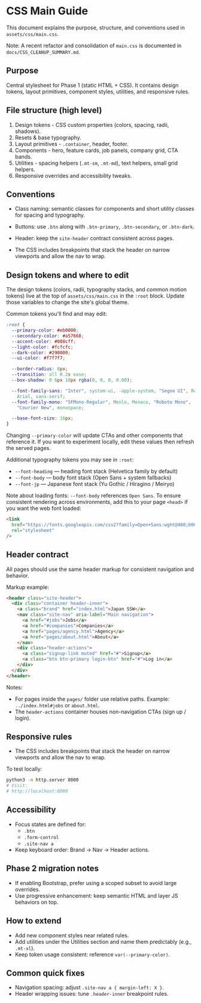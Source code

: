 # CSS Main Guide

This document explains the purpose, structure, and conventions used in `assets/css/main.css`.

Note: A recent refactor and consolidation of `main.css` is documented in `docs/CSS_CLEANUP_SUMMARY.md`.

## Purpose

Central stylesheet for Phase 1 (static HTML + CSS). It contains design
tokens, layout primitives, component styles, utilities, and responsive
rules.

## File structure (high level)

1. Design tokens - CSS custom properties (colors, spacing, radii, shadows).
2. Resets & base typography.
3. Layout primitives - `.container`, header, footer.
4. Components - hero, feature cards, job panels, company grid, CTA bands.
5. Utilities - spacing helpers (`.mt-sm`, `.mt-md`), text helpers, small grid helpers.
6. Responsive overrides and accessibility tweaks.

## Conventions

- Class naming: semantic classes for components and short utility
  classes for spacing and typography.
- Buttons: use `.btn` along with `.btn-primary`, `.btn-secondary`, or `.btn-dark`.
- Header: keep the `site-header` contract consistent across pages.

- The CSS includes breakpoints that stack the header on narrow viewports
  and allow the nav to wrap.

## Design tokens and where to edit

The design tokens (colors, radii, typography stacks, and common motion
tokens) live at the top of `assets/css/main.css` in the `:root` block.
Update those variables to change the site's global theme.

Common tokens you'll find and may edit:

```css
:root {
  --primary-color: #eb0000;
  --secondary-color: #a57668;
  --accent-color: #008cff;
  --light-color: #fcfcfc;
  --dark-color: #290000;
  --ui-color: #f7f7f7;

  --border-radius: 8px;
  --transition: all 0.2s ease;
  --box-shadow: 0 6px 18px rgba(0, 0, 0, 0.08);

  --font-family-sans: "Inter", system-ui, -apple-system, "Segoe UI", Roboto, "Helvetica Neue",
    Arial, sans-serif;
  --font-family-mono: "SFMono-Regular", Menlo, Monaco, "Roboto Mono",
    "Courier New", monospace;

  --base-font-size: 16px;
}
```

Changing `--primary-color` will update CTAs and other components that
reference it. If you want to experiment locally, edit these values then
refresh the served pages.

Additional typography tokens you may see in `:root`:

- `--font-heading` — heading font stack (Helvetica family by default)
- `--font-body` — body font stack (Open Sans + system fallbacks)
- `--font-jp` — Japanese font stack (Yu Gothic / Hiragino / Meiryo)

Note about loading fonts: `--font-body` references `Open Sans`. To
ensure consistent rendering across environments, add this to your page
`<head>` if you want the web font loaded:

```html
<link
  href="https://fonts.googleapis.com/css2?family=Open+Sans:wght@400;600;700&display=swap"
  rel="stylesheet"
/>
```

## Header contract

All pages should use the same header markup for consistent navigation and behavior.

Markup example:

```html
<header class="site-header">
  <div class="container header-inner">
    <a class="brand" href="index.html">Japan SSW</a>
    <nav class="site-nav" aria-label="Main navigation">
      <a href="#jobs">Jobs</a>
      <a href="#companies">Companies</a>
      <a href="pages/agency.html">Agency</a>
      <a href="pages/about.html">About</a>
    </nav>
    <div class="header-actions">
      <a class="signup-link muted" href="#">Signup</a>
      <a class="btn btn-primary login-btn" href="#">Log in</a>
    </div>
  </div>
</header>
```

Notes:

- For pages inside the `pages/` folder use relative paths. Example:
  `../index.html#jobs` or `about.html`.
- The `header-actions` container houses non-navigation CTAs
  (sign up / login).

## Responsive rules

- The CSS includes breakpoints that stack the header on narrow viewports
  and allow the nav to wrap.

To test locally:

```bash
python3 -m http.server 8000
# Visit:
# http://localhost:8000
```

## Accessibility

- Focus states are defined for:
  - `.btn`
  - `.form-control`
  - `.site-nav a`
- Keep keyboard order: Brand -> Nav -> Header actions.

## Phase 2 migration notes

- If enabling Bootstrap, prefer using a scoped subset to avoid large overrides.
- Use progressive enhancement: keep semantic HTML and layer JS behaviors on top.

## How to extend

- Add new component styles near related rules.
- Add utilities under the Utilities section and name them predictably (e.g., `.mt-xl`).
- Keep token usage consistent: reference `var(--primary-color)`.

## Common quick fixes

- Navigation spacing: adjust `.site-nav a { margin-left: X }`.
- Header wrapping issues: tune `.header-inner` breakpoint rules.
